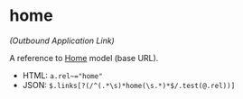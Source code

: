﻿# home

_(Outbound Application Link)_

A reference to [Home](../models/Home.md) model (base URL).

* HTML: `a.rel~="home"`
* JSON: `$.links[?(/^(.*\s)*home(\s.*)*$/.test(@.rel))]`